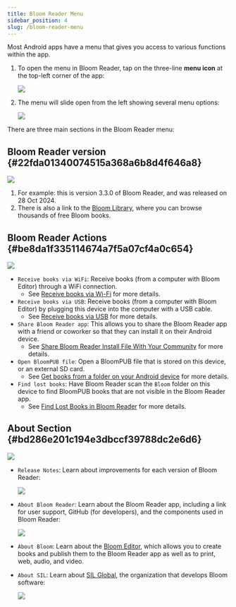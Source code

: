 ```yaml
---
title: Bloom Reader Menu
sidebar_position: 4
slug: /bloom-reader-menu
---
```




Most Android apps have a menu that gives you access to various functions within the app.

1. To open the menu in Bloom Reader, tap on the three-line **menu icon** at the top-left corner of the app:

	![](./bloom-reader-menu.4e63f282-f0a8-4db2-a6ad-71ff8b96dfc3.png)

2. The menu will slide open from the left showing several menu options:

	![](./bloom-reader-menu.64534a01-fecf-4ce5-9fd5-862e60552458.png)


There are three main sections in the Bloom Reader menu:


## Bloom Reader **version** {#22fda01340074515a368a6b8d4f646a8}


![](./bloom-reader-menu.4835c712-fc1e-4adf-a487-1f17b1a38c16.png)

1. For example: this is version 3.3.0 of Bloom Reader, and was released on 28 Oct 2024.
2. There is also a link to the [Bloom Library](https://bloomlibrary.org/), where you can browse thousands of free Bloom books.

## Bloom Reader A**ctions** {#be8da1f335114674a7f5a07cf4a0c654}


![](./bloom-reader-menu.52f77522-a9df-4177-a473-a8a01fe2e62f.png)

- `Receive books via WiFi`: Receive books (from a computer with Bloom Editor) through a WiFi connection.
	- See [Receive books via Wi-Fi](/get-books-bloom-reader#9fce48475dce400ba9ff71c9870976d7) for more details.
- `Receive books via USB`: Receive books (from a computer with Bloom Editor) by plugging this device into the computer with a USB cable.
	- See [Receive books via USB](/get-books-bloom-reader#06a74e83b8f54577b359ee12885f45eb) for more details.
- `Share Bloom Reader app`: This allows you to share the Bloom Reader app with a friend or coworker so that they can install it on their Android device.
	- See [Share Bloom Reader Install File With Your Community](/install-bloom-reader#8ab53c9a433f4abab815facafd4f20d4) for more details.
- `Open BloomPUB file`: Open a BloomPUB file that is stored on this device, or an external SD card.
	- See [Get books from a folder on your Android device](/get-books-bloom-reader#0c2e2d830dcd4b769af3d29c24ac0e3c) for more details.
- `Find lost books`: Have Bloom Reader scan the `Bloom` folder on this device to find BloomPUB books that are not visible in the Bloom Reader app.
	- See [Find Lost Books in Bloom Reader](/find-lost-books-bloom-reader) for more details.

## **About** Section {#bd286e201c194e3dbccf39788dc2e6d6}


![](./bloom-reader-menu.185384a5-3856-4119-ba6d-5059cdb8c2ad.png)

- `Release Notes`: Learn about improvements for each version of Bloom Reader:

	![](./bloom-reader-menu.ba5a07e4-c628-4ccd-97d9-6e5800f4fc1c.png)

- `About Bloom Reader`: Learn about the Bloom Reader app, including a link for user support, GitHub (for developers), and the components used in Bloom Reader:

	![](./bloom-reader-menu.e1b79861-70ed-47cb-bffa-01fb76ef9cc5.png)

- `About Bloom`: Learn about the [Bloom Editor](/bloom-platform#070f565a9a73475790b49a7ccd258ace), which allows you to create books and publish them to the Bloom Reader app as well as to print, web, audio, and video.
- `About SIL`: Learn about [SIL Global](https://www.sil.org/), the organization that develops Bloom software:

	![](./bloom-reader-menu.beaecba5-391d-476d-8789-cc1a47b19316.png)

